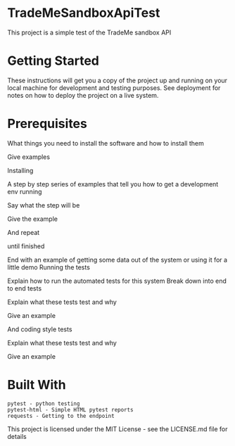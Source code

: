 # TradeMeSandboxApiTest

This project is a simple test of the TradeMe sandbox API

# Getting Started

These instructions will get you a copy of the project up and running on your local machine for development and testing purposes. 
See deployment for notes on how to deploy the project on a live system.

# Prerequisites

What things you need to install the software and how to install them

Give examples

Installing

A step by step series of examples that tell you how to get a development env running

Say what the step will be

Give the example

And repeat

until finished

End with an example of getting some data out of the system or using it for a little demo
Running the tests

Explain how to run the automated tests for this system
Break down into end to end tests

Explain what these tests test and why

Give an example

And coding style tests

Explain what these tests test and why

Give an example

# Built With

    pytest - python testing
    pytest-html - Simple HTML pytest reports
    requests - Getting to the endpoint

This project is licensed under the MIT License - see the LICENSE.md file for details
    
